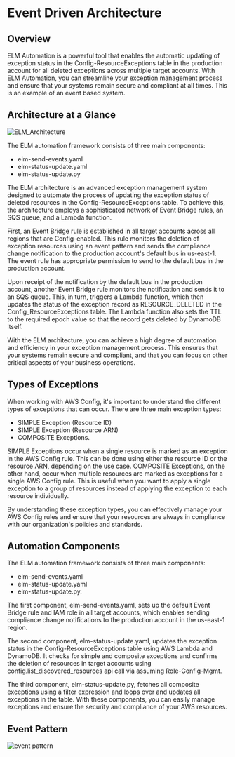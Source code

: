 # Event Driven Architecture

## Overview

ELM Automation is a powerful tool that enables the automatic updating of exception status in the Config-ResourceExceptions table in the production account for all deleted exceptions across multiple target accounts. With ELM Automation, you can streamline your exception management process and ensure that your systems remain secure and compliant at all times. This is an example of an event based system.


## Architecture at a Glance

![ELM_Architecture](https://github.com/Subham-sarkar/event-driven-architecture/assets/45092750/e48a0d89-5a46-4ec3-b55e-2069256be4cb)

The ELM automation framework consists of three main components:

*	elm-send-events.yaml
*	elm-status-update.yaml
*	elm-status-update.py

The ELM architecture is an advanced exception management system designed to automate the process of updating the exception status of deleted resources in the Config-ResourceExceptions table. To achieve this, the architecture employs a sophisticated network of Event Bridge rules, an SQS queue, and a Lambda function.

First, an Event Bridge rule is established in all target accounts across all regions that are Config-enabled. This rule monitors the deletion of exception resources using an event pattern and sends the compliance change notification to the production account's default bus in us-east-1. The event rule has appropriate permission to send to the default bus in the production account.

Upon receipt of the notification by the default bus in the production account, another Event Bridge rule monitors the notification and sends it to an SQS queue. This, in turn, triggers a Lambda function, which then updates the status of the exception record as RESOURCE_DELETED in the Config_ResourceExceptions table. The Lambda function also sets the TTL to the required epoch value so that the record gets deleted by DynamoDB itself.

With the ELM architecture, you can achieve a high degree of automation and efficiency in your exception management process. This ensures that your systems remain secure and compliant, and that you can focus on other critical aspects of your business operations.


## Types of Exceptions

When working with AWS Config, it's important to understand the different types of exceptions that can occur. There are three main exception types: 

* SIMPLE Exception (Resource ID)
* SIMPLE Exception (Resource ARN)
* COMPOSITE Exceptions.

SIMPLE Exceptions occur when a single resource is marked as an exception in the AWS Config rule. This can be done using either the resource ID or the resource ARN, depending on the use case. COMPOSITE Exceptions, on the other hand, occur when multiple resources are marked as exceptions for a single AWS Config rule. This is useful when you want to apply a single exception to a group of resources instead of applying the exception to each resource individually.

By understanding these exception types, you can effectively manage your AWS Config rules and ensure that your resources are always in compliance with our organization's policies and standards.


## Automation Components

The ELM automation framework consists of three main components:

*	elm-send-events.yaml
*	elm-status-update.yaml
*	elm-status-update.py.

The first component, elm-send-events.yaml, sets up the default Event Bridge rule and IAM role in all target accounts, which enables sending compliance change notifications to the production account in the us-east-1 region.

The second component, elm-status-update.yaml, updates the exception status in the Config-ResourceExceptions table using AWS Lambda and DynamoDB. It checks for simple and composite exceptions and confirms the deletion of resources in target accounts using config.list_discovered_resources api call via assuming Role-Config-Mgmt.

The third component, elm-status-update.py, fetches all composite exceptions using a filter expression and loops over and updates all exceptions in the table. With these components, you can easily manage exceptions and ensure the security and compliance of your AWS resources.


## Event Pattern

![event pattern](https://github.com/Subham-sarkar/event-driven-architecture/assets/45092750/4f1fe96e-9a18-462e-83b3-e39893c88868)


